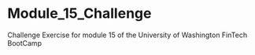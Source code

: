 # Module_15_Challenge
Challenge Exercise for module 15 of the University of Washington FinTech BootCamp
